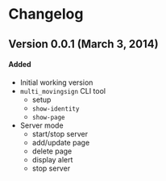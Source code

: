 # Changelog

## Version 0.0.1 (March 3, 2014)

#### Added

* Initial working version
* `multi_movingsign` CLI tool
  * setup
  * `show-identity`
  * `show-page`
* Server mode
  * start/stop server
  * add/update page
  * delete page
  * display alert
  * stop server